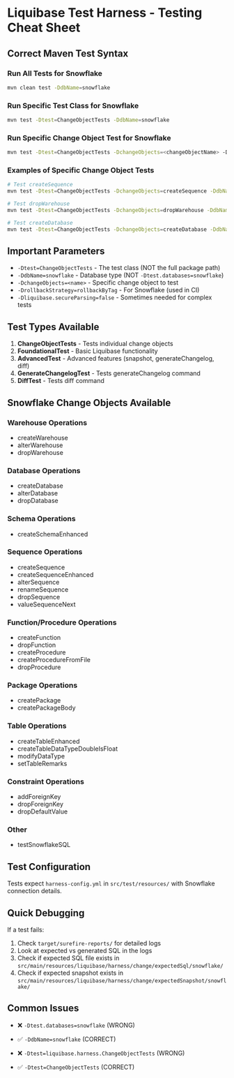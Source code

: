 # Liquibase Test Harness - Testing Cheat Sheet

## Correct Maven Test Syntax

### Run All Tests for Snowflake
```bash
mvn clean test -DdbName=snowflake
```

### Run Specific Test Class for Snowflake
```bash
mvn test -Dtest=ChangeObjectTests -DdbName=snowflake
```

### Run Specific Change Object Test for Snowflake
```bash
mvn test -Dtest=ChangeObjectTests -DchangeObjects=<changeObjectName> -DdbName=snowflake
```

### Examples of Specific Change Object Tests
```bash
# Test createSequence
mvn test -Dtest=ChangeObjectTests -DchangeObjects=createSequence -DdbName=snowflake

# Test dropWarehouse  
mvn test -Dtest=ChangeObjectTests -DchangeObjects=dropWarehouse -DdbName=snowflake

# Test createDatabase
mvn test -Dtest=ChangeObjectTests -DchangeObjects=createDatabase -DdbName=snowflake
```

## Important Parameters

- `-Dtest=ChangeObjectTests` - The test class (NOT the full package path)
- `-DdbName=snowflake` - Database type (NOT `-Dtest.databases=snowflake`)
- `-DchangeObjects=<name>` - Specific change object to test
- `-DrollbackStrategy=rollbackByTag` - For Snowflake (used in CI)
- `-Dliquibase.secureParsing=false` - Sometimes needed for complex tests

## Test Types Available

1. **ChangeObjectTests** - Tests individual change objects
2. **FoundationalTest** - Basic Liquibase functionality
3. **AdvancedTest** - Advanced features (snapshot, generateChangelog, diff)
4. **GenerateChangelogTest** - Tests generateChangelog command
5. **DiffTest** - Tests diff command

## Snowflake Change Objects Available

### Warehouse Operations
- createWarehouse
- alterWarehouse  
- dropWarehouse

### Database Operations
- createDatabase
- alterDatabase
- dropDatabase

### Schema Operations
- createSchemaEnhanced

### Sequence Operations
- createSequence
- createSequenceEnhanced
- alterSequence
- renameSequence
- dropSequence
- valueSequenceNext

### Function/Procedure Operations
- createFunction
- dropFunction
- createProcedure
- createProcedureFromFile
- dropProcedure

### Package Operations
- createPackage
- createPackageBody

### Table Operations
- createTableEnhanced
- createTableDataTypeDoubleIsFloat
- modifyDataType
- setTableRemarks

### Constraint Operations
- addForeignKey
- dropForeignKey
- dropDefaultValue

### Other
- testSnowflakeSQL

## Test Configuration

Tests expect `harness-config.yml` in `src/test/resources/` with Snowflake connection details.

## Quick Debugging

If a test fails:
1. Check `target/surefire-reports/` for detailed logs
2. Look at expected vs generated SQL in the logs
3. Check if expected SQL file exists in `src/main/resources/liquibase/harness/change/expectedSql/snowflake/`
4. Check if expected snapshot exists in `src/main/resources/liquibase/harness/change/expectedSnapshot/snowflake/`

## Common Issues

- ❌ `-Dtest.databases=snowflake` (WRONG)  
- ✅ `-DdbName=snowflake` (CORRECT)

- ❌ `-Dtest=liquibase.harness.ChangeObjectTests` (WRONG)  
- ✅ `-Dtest=ChangeObjectTests` (CORRECT)